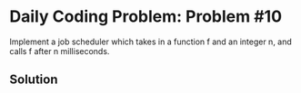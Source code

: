 # Daily Coding Problem: Problem #10

Implement a job scheduler which takes in a function f and an integer n, and calls f after n milliseconds.

## Solution
